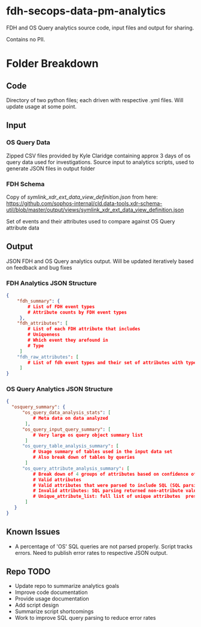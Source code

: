 # fdh-secops-data-pm-analytics
FDH and OS Query analytics source code, input files and output for sharing.

Contains no PII.

# Folder Breakdown

## Code

Directory of two python files; each driven with respective .yml files.
Will update usage at some point.

## Input

### OS Query Data
Zipped CSV files provided by Kyle Claridge containing approx 3 days of os query data used for investigations.
Source input to analytics scripts, used to generate JSON files in output folder

### FDH Schema
Copy of _symlink_xdr_ext_data_view_definition.json_ from here: https://github.com/sophos-internal/cld.data-tools.xdr-schema-util/blob/master/output/views/symlink_xdr_ext_data_view_definition.json

Set of events and their attributes used to compare against OS Query attribute data

## Output

JSON FDH and OS Query analytics output.
Will be updated iteratively based on feedback and bug fixes


### FDH Analytics JSON Structure

```json
{
    "fdh_summary": {
        # List of FDH event types
        # Attribute counts by FDH event types 
     },
    "fdh_attributes": [
        # List of each FDH attribute that includes
        # Uniqueness
        # Which event they arefound in
        # Type
     ]
    "fdh_raw_attributes": [
        # List of fdh event types and their set of attributes with type
     ]
}
```


### OS Query Analytics JSON Structure

```json
{
  "osquery_summary": {
      "os_query_data_analysis_stats": [
          # Meta data on data analyzed
       ],
      "os_query_input_query_summary": [
          # Very large os query object summary list  
       ]
      "os_query_table_analysis_summary": [
          # Usage summary of tables used in the input data set
          # Also break down of tables by queries
       ]
      "os_query_attribute_analysis_summary": [
          # Break down of 4 groups of attributes based on confidence of data returned 
          # Valid attributes
          # Valid attributes that were parsed to include SQL (SQL parsing not strict enough)
          # Invalid attributes: SQL parsing returned non-attribute values
          # Unique_attribute_list: full list of unique attributes  present in queries
       ]
   }
}
```

##  Known Issues

* A percentage of 'OS' SQL queries are not parsed properly. Script tracks errors. Need to publish error rates to respective JSON output.

## Repo TODO

* Update repo to summarize analytics goals
* Improve code documentation
* Provide usage documentation
* Add script design
* Summarize script shortcomings
* Work to improve SQL query parsing to reduce error rates
